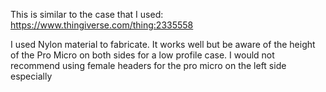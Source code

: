 This is similar to the case that I used: https://www.thingiverse.com/thing:2335558

I used Nylon material to fabricate. It works well but be aware of the height of the Pro Micro on both sides for a low profile case. I would not recommend using female headers for the pro micro on the left side especially
